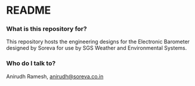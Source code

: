 # README #

### What is this repository for? ###

This repository hosts the engineering designs for the Electronic Barometer designed by Soreva for use by SGS Weather and Environmental Systems.

### Who do I talk to? ###

Anirudh Ramesh, anirudh@soreva.co.in